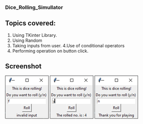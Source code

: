 ### Dice_Rolling_Simullator

## Topics covered:
1. Using TKinter Library.
2. Using Random
3. Taking inputs from user.
4.Use of conditional operators
5. Performing operation on button click.


## Screenshot
![invalid input](https://github.com/avidgr8/Dice_Rolling_Simullator/blob/master/inva.png)
![yes](https://github.com/avidgr8/Dice_Rolling_Simullator/blob/master/yes.png)
![no](https://github.com/avidgr8/Dice_Rolling_Simullator/blob/master/no.png)
